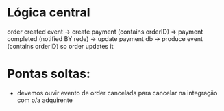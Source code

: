 
# Lógica central
order created event -> create payment (contains orderID) => payment completed (notified BY rede) -> update payment db -> produce event (contains orderID) so order updates it

# Pontas soltas:
* devemos ouvir evento de order cancelada para cancelar na integração com o/a adquirente